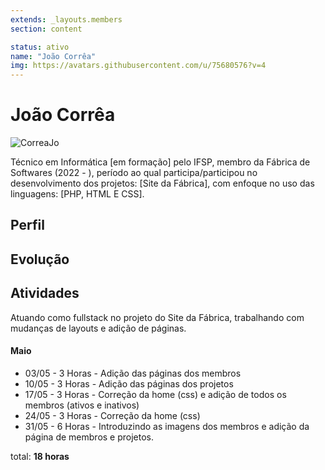 ```yaml
---
extends: _layouts.members
section: content

status: ativo
name: "João Corrêa"
img: https://avatars.githubusercontent.com/u/75680576?v=4
---
```


# João Corrêa

![CorreaJo]()

Técnico em Informática [em formação] pelo IFSP, membro da Fábrica de Softwares (2022 - ), período ao qual participa/participou no desenvolvimento dos projetos: [Site da Fábrica], com enfoque no uso das linguagens: [PHP, HTML E CSS].

## Perfil

## Evolução

## Atividades
Atuando como fullstack no projeto do Site da Fábrica, trabalhando com mudanças de layouts e adição de páginas.

#### Maio

- 03/05 - 3 Horas - Adição das páginas dos membros
- 10/05 - 3 Horas - Adição das páginas dos projetos
- 17/05 - 3 Horas - Correção da home (css) e adição de todos os membros (ativos e inativos)
- 24/05 - 3 Horas - Correção da home (css) 
- 31/05 - 6 Horas - Introduzindo as imagens dos membros e adição da página de membros e projetos.

total: **18 horas**